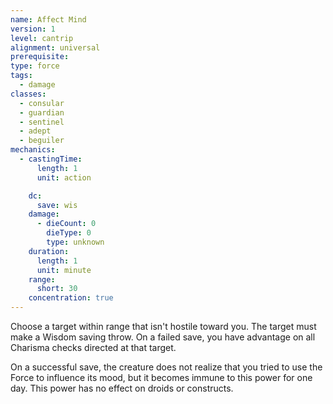 ```yaml
---
name: Affect Mind
version: 1
level: cantrip
alignment: universal
prerequisite: 
type: force
tags:
  - damage
classes:
  - consular
  - guardian
  - sentinel
  - adept
  - beguiler
mechanics:
  - castingTime:
      length: 1
      unit: action

    dc:
      save: wis
    damage:
      - dieCount: 0
        dieType: 0
        type: unknown
    duration:
      length: 1
      unit: minute
    range:
      short: 30
    concentration: true
---
```

Choose a target within range that isn't hostile toward you. The target must make a Wisdom saving throw. On a failed save, you have advantage on all Charisma checks directed at that target. 

On a successful save, the creature does not realize that you tried to use the Force to influence its mood, but it becomes immune to this power for one day. This power has no effect on droids or constructs.
    